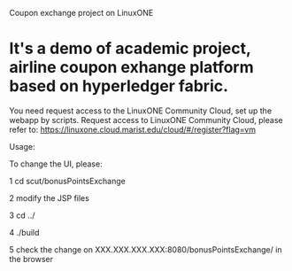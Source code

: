Coupon exchange project on LinuxONE

# It's a demo of academic project, airline coupon exhange platform based on hyperledger fabric.
You need request access to the LinuxONE Community Cloud, set up the webapp by scripts. Request access to LinuxONE Community Cloud, please refer to: https://linuxone.cloud.marist.edu/cloud/#/register?flag=vm


Usage:


To change the UI, please:

1 cd scut/bonusPointsExchange

2 modify the JSP files

3 cd ../

4 ./build 

5 check the change on XXX.XXX.XXX.XXX:8080/bonusPointsExchange/ in the browser
